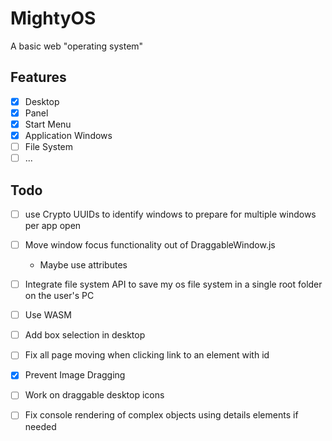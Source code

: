 # MightyOS
A basic web "operating system"

## Features
- [x] Desktop
- [x] Panel
- [x] Start Menu
- [x] Application Windows
- [ ] File System
- [ ] ...

## Todo
- [ ] use Crypto UUIDs to identify windows to prepare for multiple windows per app open
- [ ] Move window focus functionality out of DraggableWindow.js
    - Maybe use attributes
- [ ] Integrate file system API to save my os file system in a single root folder on the user's PC
- [ ] Use WASM
- [ ] Add box selection in desktop
- [ ] Fix all page moving when clicking link to an element with id
- [x] Prevent Image Dragging
- [ ] Work on draggable desktop icons
- [ ] Fix console rendering of complex objects using details elements if needed

